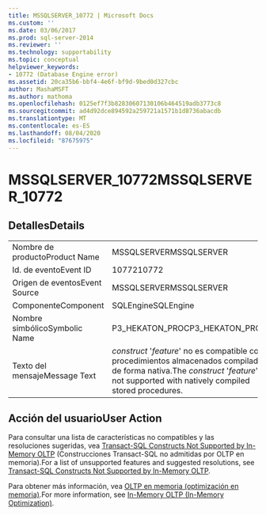 ```yaml
---
title: MSSQLSERVER_10772 | Microsoft Docs
ms.custom: ''
ms.date: 03/06/2017
ms.prod: sql-server-2014
ms.reviewer: ''
ms.technology: supportability
ms.topic: conceptual
helpviewer_keywords:
- 10772 (Database Engine error)
ms.assetid: 20ca35b6-bbf4-4e6f-bf9d-9bed0d327cbc
author: MashaMSFT
ms.author: mathoma
ms.openlocfilehash: 0125ef7f3b82830607130106b464519adb3773c8
ms.sourcegitcommit: ad4d92dce894592a259721a1571b1d8736abacdb
ms.translationtype: MT
ms.contentlocale: es-ES
ms.lasthandoff: 08/04/2020
ms.locfileid: "87675975"
---
```

# <a name="mssqlserver_10772"></a><span data-ttu-id="10921-102">MSSQLSERVER_10772</span><span class="sxs-lookup"><span data-stu-id="10921-102">MSSQLSERVER_10772</span></span>
    
## <a name="details"></a><span data-ttu-id="10921-103">Detalles</span><span class="sxs-lookup"><span data-stu-id="10921-103">Details</span></span>  
  
|||  
|-|-|  
|<span data-ttu-id="10921-104">Nombre de producto</span><span class="sxs-lookup"><span data-stu-id="10921-104">Product Name</span></span>|<span data-ttu-id="10921-105">MSSQLSERVER</span><span class="sxs-lookup"><span data-stu-id="10921-105">MSSQLSERVER</span></span>|  
|<span data-ttu-id="10921-106">Id. de evento</span><span class="sxs-lookup"><span data-stu-id="10921-106">Event ID</span></span>|<span data-ttu-id="10921-107">10772</span><span class="sxs-lookup"><span data-stu-id="10921-107">10772</span></span>|  
|<span data-ttu-id="10921-108">Origen de eventos</span><span class="sxs-lookup"><span data-stu-id="10921-108">Event Source</span></span>|<span data-ttu-id="10921-109">MSSQLSERVER</span><span class="sxs-lookup"><span data-stu-id="10921-109">MSSQLSERVER</span></span>|  
|<span data-ttu-id="10921-110">Componente</span><span class="sxs-lookup"><span data-stu-id="10921-110">Component</span></span>|<span data-ttu-id="10921-111">SQLEngine</span><span class="sxs-lookup"><span data-stu-id="10921-111">SQLEngine</span></span>|  
|<span data-ttu-id="10921-112">Nombre simbólico</span><span class="sxs-lookup"><span data-stu-id="10921-112">Symbolic Name</span></span>|<span data-ttu-id="10921-113">P3_HEKATON_PROC</span><span class="sxs-lookup"><span data-stu-id="10921-113">P3_HEKATON_PROC</span></span>|  
|<span data-ttu-id="10921-114">Texto del mensaje</span><span class="sxs-lookup"><span data-stu-id="10921-114">Message Text</span></span>|<span data-ttu-id="10921-115">*construct* '*feature*' no es compatible con procedimientos almacenados compilados de forma nativa.</span><span class="sxs-lookup"><span data-stu-id="10921-115">The *construct* '*feature*' is not supported with natively compiled stored procedures.</span></span>|  
  
## <a name="user-action"></a><span data-ttu-id="10921-116">Acción del usuario</span><span class="sxs-lookup"><span data-stu-id="10921-116">User Action</span></span>  
 <span data-ttu-id="10921-117">Para consultar una lista de características no compatibles y las resoluciones sugeridas, vea [Transact-SQL Constructs Not Supported by In-Memory OLTP](../in-memory-oltp/transact-sql-constructs-not-supported-by-in-memory-oltp.md) (Construcciones Transact-SQL no admitidas por OLTP en memoria).</span><span class="sxs-lookup"><span data-stu-id="10921-117">For a list of unsupported features and suggested resolutions, see [Transact-SQL Constructs Not Supported by In-Memory OLTP](../in-memory-oltp/transact-sql-constructs-not-supported-by-in-memory-oltp.md).</span></span>  
  
 <span data-ttu-id="10921-118">Para obtener más información, vea [OLTP en memoria &#40;optimización en memoria&#41;](../in-memory-oltp/in-memory-oltp-in-memory-optimization.md).</span><span class="sxs-lookup"><span data-stu-id="10921-118">For more information, see [In-Memory OLTP &#40;In-Memory Optimization&#41;](../in-memory-oltp/in-memory-oltp-in-memory-optimization.md).</span></span>  
  
  
